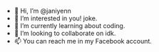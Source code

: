 - 👋 Hi, I’m @janiyenn
- 👀 I’m interested in you! joke.
- 🌱 I’m currently learning about coding.
- 💞️ I’m looking to collaborate on idk.
- 📫 You can reach me in my Facebook account.

<!---
janiyenn/janiyenn is a ✨ special ✨ repository because its `README.md` (this file) appears on your GitHub profile.
You can click the Preview link to take a look at your changes.
--->
